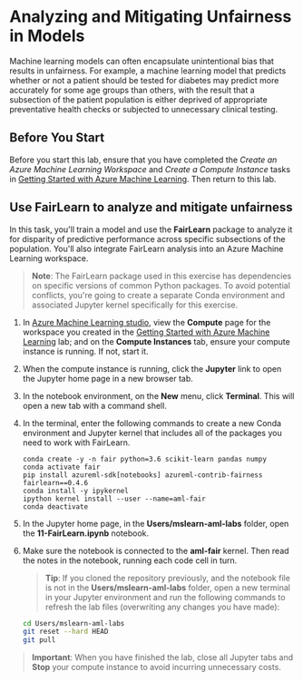 # Analyzing and Mitigating Unfairness in Models

Machine learning models can often encapsulate unintentional bias that results in unfairness. For example, a machine learning model that predicts whether or not a patient should be tested for diabetes may predict more accurately for some age groups than others, with the result that a subsection of the patient population is either deprived of appropriate preventative health checks or subjected to unnecessary clinical testing.

## Before You Start

Before you start this lab, ensure that you have completed the *Create an Azure Machine Learning Workspace* and *Create a Compute Instance* tasks in [Getting Started with Azure Machine Learning](Lab01.md). Then return to this lab.

## Use FairLearn to analyze and mitigate unfairness

In this task, you'll train a model and use the **FairLearn** package to analyze it for disparity of predictive performance across specific subsections of the population. You'll also integrate FairLearn analysis into an Azure Machine Learning workspace.

> **Note**: The FairLearn package used in this exercise has dependencies on specific versions of common Python packages. To avoid potential conflicts, you're going to create a separate Conda environment and associated Jupyter kernel specifically for this exercise.

1. In [Azure Machine Learning studio](https://ml.azure.com), view the **Compute** page for the workspace you created in the [Getting Started with Azure Machine Learning](Lab01.md) lab; and on the **Compute Instances** tab, ensure your compute instance is running. If not, start it.
2. When the compute instance is running, click the **Jupyter** link to open the Jupyter home page in a new browser tab.
3. In the notebook environment, on the **New** menu, click **Terminal**. This will open a new tab with a command shell.
4. In the terminal, enter the following commands to create a new Conda environment and Jupyter kernel that includes all of the packages you need to work with FairLearn.

    ```
    conda create -y -n fair python=3.6 scikit-learn pandas numpy
    conda activate fair
    pip install azureml-sdk[notebooks] azureml-contrib-fairness fairlearn==0.4.6
    conda install -y ipykernel
    ipython kernel install --user --name=aml-fair
    conda deactivate
    ```

5. In the Jupyter home page, in the **Users/mslearn-aml-labs** folder, open the **11-FairLearn.ipynb** notebook.
6. Make sure the notebook is connected to the **aml-fair** kernel. Then read the notes in the notebook, running each code cell in turn.

    > **Tip**: If you cloned the repository previously, and the notebook file is not in the **Users/mslearn-aml-labs** folder, open a new terminal in your Jupyter environment and run the following commands to refresh the lab files (overwriting any changes you have made):

    ```bash
    cd Users/mslearn-aml-labs
    git reset --hard HEAD
    git pull
    ```

> **Important**: When you have finished the lab, close all Jupyter tabs and **Stop** your compute instance to avoid incurring unnecessary costs.
